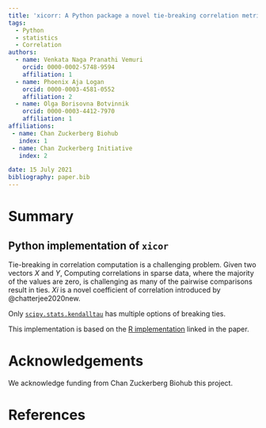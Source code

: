 ```yaml
---
title: 'xicorr: A Python package a novel tie-breaking correlation metric'
tags:
  - Python
  - statistics
  - Correlation
authors:
  - name: Venkata Naga Pranathi Vemuri
    orcid: 0000-0002-5748-9594
    affiliation: 1
  - name: Phoenix Aja Logan
    orcid: 0000-0003-4581-0552
    affiliation: 2
  - name: Olga Borisovna Botvinnik
    orcid: 0000-0003-4412-7970
    affiliation: 1
affiliations:
 - name: Chan Zuckerberg Biohub
   index: 1
 - name: Chan Zuckerberg Initiative
   index: 2

date: 15 July 2021
bibliography: paper.bib
---
```



# Summary
## Python implementation of `xicor`

Tie-breaking in correlation computation is a challenging problem. Given two vectors $X$ and $Y$,
Computing correlations in sparse data, where the majority of the values are zero, is challenging as many of the pairwise comparisons result in ties.
$Xi$ is a novel coefficient of correlation introduced by @chatterjee2020new.

Only [`scipy.stats.kendalltau`](https://docs.scipy.org/doc/scipy/reference/generated/scipy.stats.kendalltau.html) has multiple options of breaking ties.

This implementation is based on the [R implementation](https://statweb.stanford.edu/~souravc/xi.R) linked in the paper.


# Acknowledgements

We acknowledge funding from Chan Zuckerberg Biohub this project.

# References